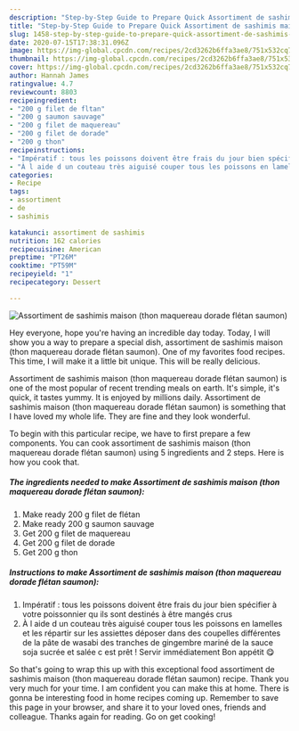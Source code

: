 ```yaml
---
description: "Step-by-Step Guide to Prepare Quick Assortiment de sashimis maison (thon maquereau dorade flétan saumon)"
title: "Step-by-Step Guide to Prepare Quick Assortiment de sashimis maison (thon maquereau dorade flétan saumon)"
slug: 1458-step-by-step-guide-to-prepare-quick-assortiment-de-sashimis-maison-thon-maquereau-dorade-fletan-saumon
date: 2020-07-15T17:38:31.096Z
image: https://img-global.cpcdn.com/recipes/2cd3262b6ffa3ae8/751x532cq70/assortiment-de-sashimis-maison-thon-maquereau-dorade-fletan-saumon-photo-principale-de-la-recette.jpg
thumbnail: https://img-global.cpcdn.com/recipes/2cd3262b6ffa3ae8/751x532cq70/assortiment-de-sashimis-maison-thon-maquereau-dorade-fletan-saumon-photo-principale-de-la-recette.jpg
cover: https://img-global.cpcdn.com/recipes/2cd3262b6ffa3ae8/751x532cq70/assortiment-de-sashimis-maison-thon-maquereau-dorade-fletan-saumon-photo-principale-de-la-recette.jpg
author: Hannah James
ratingvalue: 4.7
reviewcount: 8803
recipeingredient:
- "200 g filet de fltan"
- "200 g saumon sauvage"
- "200 g filet de maquereau"
- "200 g filet de dorade"
- "200 g thon"
recipeinstructions:
- "Impératif : tous les poissons doivent être frais du jour bien spécifier à votre poissonnier qu ils sont destinés à être mangés crus"
- "À l aide d un couteau très aiguisé couper tous les poissons en lamelles et les répartir sur les assiettes déposer dans des coupelles différentes de la pâte de wasabi des tranches de gingembre mariné de la sauce soja sucrée et salée c est prêt ! Servir immédiatement Bon appétit 😋"
categories:
- Recipe
tags:
- assortiment
- de
- sashimis

katakunci: assortiment de sashimis 
nutrition: 162 calories
recipecuisine: American
preptime: "PT26M"
cooktime: "PT59M"
recipeyield: "1"
recipecategory: Dessert

---
```



![Assortiment de sashimis maison (thon maquereau dorade flétan saumon)](https://img-global.cpcdn.com/recipes/2cd3262b6ffa3ae8/751x532cq70/assortiment-de-sashimis-maison-thon-maquereau-dorade-fletan-saumon-photo-principale-de-la-recette.jpg)

Hey everyone, hope you're having an incredible day today. Today, I will show you a way to prepare a special dish, assortiment de sashimis maison (thon maquereau dorade flétan saumon). One of my favorites food recipes. This time, I will make it a little bit unique. This will be really delicious.

Assortiment de sashimis maison (thon maquereau dorade flétan saumon) is one of the most popular of recent trending meals on earth. It's simple, it's quick, it tastes yummy. It is enjoyed by millions daily. Assortiment de sashimis maison (thon maquereau dorade flétan saumon) is something that I have loved my whole life. They are fine and they look wonderful.




To begin with this particular recipe, we have to first prepare a few components. You can cook assortiment de sashimis maison (thon maquereau dorade flétan saumon) using 5 ingredients and 2 steps. Here is how you cook that.

<!--inarticleads1-->

##### The ingredients needed to make Assortiment de sashimis maison (thon maquereau dorade flétan saumon):

1. Make ready 200 g filet de flétan
1. Make ready 200 g saumon sauvage
1. Get 200 g filet de maquereau
1. Get 200 g filet de dorade
1. Get 200 g thon




<!--inarticleads2-->

##### Instructions to make Assortiment de sashimis maison (thon maquereau dorade flétan saumon):

1. Impératif : tous les poissons doivent être frais du jour bien spécifier à votre poissonnier qu ils sont destinés à être mangés crus
1. À l aide d un couteau très aiguisé couper tous les poissons en lamelles et les répartir sur les assiettes déposer dans des coupelles différentes de la pâte de wasabi des tranches de gingembre mariné de la sauce soja sucrée et salée c est prêt ! Servir immédiatement Bon appétit 😋




So that's going to wrap this up with this exceptional food assortiment de sashimis maison (thon maquereau dorade flétan saumon) recipe. Thank you very much for your time. I am confident you can make this at home. There is gonna be interesting food in home recipes coming up. Remember to save this page in your browser, and share it to your loved ones, friends and colleague. Thanks again for reading. Go on get cooking!
